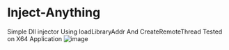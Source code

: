 # Inject-Anything
Simple Dll injector 
Using loadLibraryAddr And CreateRemoteThread 
Tested on X64 Application 
![image](https://github.com/Shinobift/Inject-Anything/assets/31035982/933592f9-63f2-421f-bb3d-0981275d9f63)
